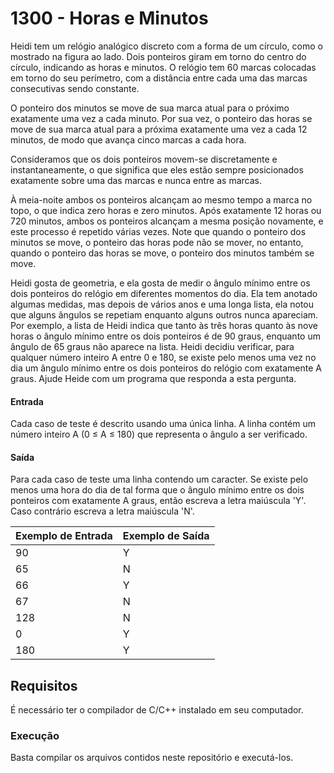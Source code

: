 # 1300 - Horas e Minutos
Heidi tem um relógio analógico discreto com a forma de um círculo, como o mostrado na figura ao lado. Dois ponteiros giram em torno do centro do círculo, indicando as horas e minutos. O relógio tem 60 marcas colocadas em torno do seu perímetro, com a distância entre cada uma das marcas consecutivas sendo constante.

O ponteiro dos minutos se move de sua marca atual para o próximo exatamente uma vez a cada minuto. Por sua vez, o ponteiro das horas se move de sua marca atual para a próxima exatamente uma vez a cada 12 minutos, de modo que avança cinco marcas a cada hora.

Consideramos que os dois ponteiros movem-se discretamente e instantaneamente, o que significa que eles estão sempre posicionados exatamente sobre uma das marcas e nunca entre as marcas.

À meia-noite ambos os ponteiros alcançam ao mesmo tempo a marca no topo, o que indica zero horas e zero minutos. Após exatamente 12 horas ou 720 minutos, ambos os ponteiros alcançam a mesma posição novamente, e este processo é repetido várias vezes. Note que quando o ponteiro dos minutos se move, o ponteiro das horas pode não se mover, no entanto, quando o ponteiro das horas se move, o ponteiro dos minutos também se move.

Heidi gosta de geometria, e ela gosta de medir o ângulo mínimo entre os dois ponteiros do relógio em diferentes momentos do dia. Ela tem anotado algumas medidas, mas depois de vários anos e uma longa lista, ela notou que alguns ângulos se repetiam enquanto alguns outros nunca apareciam. Por exemplo, a lista de Heidi indica que tanto às três horas quanto às nove horas o ângulo mínimo entre os dois ponteiros é de 90 graus, enquanto um ângulo de 65 graus não aparece na lista. Heidi decidiu verificar, para qualquer número inteiro A entre 0 e 180, se existe pelo menos uma vez no dia um ângulo mínimo entre os dois ponteiros do relógio com exatamente A graus. Ajude Heide com um programa que responda a esta pergunta.

#### Entrada
Cada caso de teste é descrito usando uma única linha. A linha contém um número inteiro A (0 ≤ A ≤ 180) que representa o ângulo a ser verificado.

#### Saída
Para cada caso de teste uma linha contendo um caracter. Se existe pelo menos uma hora do dia de tal forma que o ângulo mínimo entre os dois ponteiros com exatamente A graus, então escreva a letra maiúscula 'Y'. Caso contrário escreva a letra maiúscula 'N'.

|Exemplo de Entrada|Exemplo de Saída|
|------------------|----------------|
|90                |Y               |
|65                |N               |
|66                |Y               |
|67                |N               |
|128               |N               |
|0                 |Y               |
|180               |Y               |

## Requisitos
É necessário ter o compilador de C/C++ instalado em seu computador.

### Execução
Basta compilar os arquivos contidos neste repositório e executá-los.
